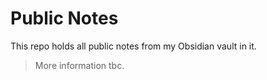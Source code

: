 # Public Notes

This repo holds all public notes from my Obsidian vault in it. 

> More information tbc.
